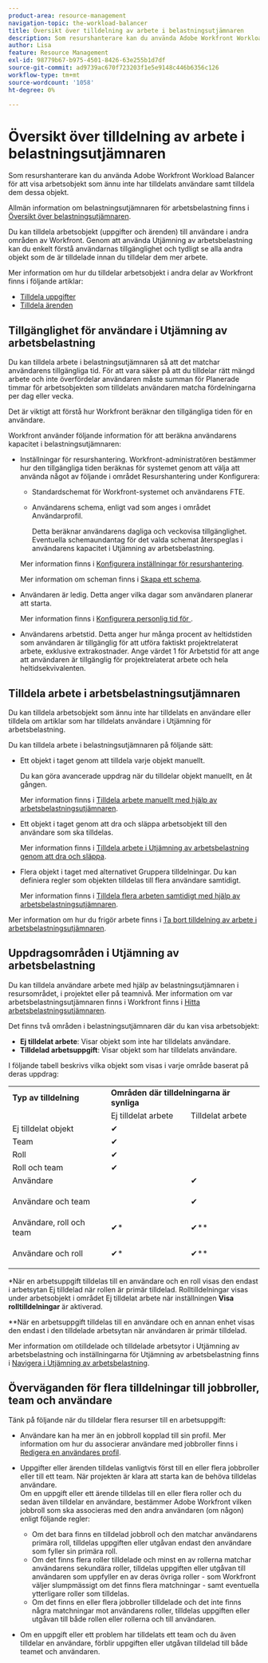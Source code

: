 ```yaml
---
product-area: resource-management
navigation-topic: the-workload-balancer
title: Översikt över tilldelning av arbete i belastningsutjämnaren
description: Som resurshanterare kan du använda Adobe Workfront Workload Balancer för att visa arbetsobjekt som ännu inte har tilldelats användare samt tilldela dem dessa objekt.
author: Lisa
feature: Resource Management
exl-id: 98779b67-b975-4501-8426-63e255b1d7df
source-git-commit: ad9739ac670f723203f1e5e9148c446b6356c126
workflow-type: tm+mt
source-wordcount: '1058'
ht-degree: 0%

---
```


# Översikt över tilldelning av arbete i belastningsutjämnaren

<!-- Audited: 5/2025 -->

Som resurshanterare kan du använda Adobe Workfront Workload Balancer för att visa arbetsobjekt som ännu inte har tilldelats användare samt tilldela dem dessa objekt.

Allmän information om belastningsutjämnaren för arbetsbelastning finns i [Översikt över belastningsutjämnaren](../../resource-mgmt/workload-balancer/overview-workload-balancer.md).

Du kan tilldela arbetsobjekt (uppgifter och ärenden) till användare i andra områden av Workfront. Genom att använda Utjämning av arbetsbelastning kan du enkelt förstå användarnas tillgänglighet och tydligt se alla andra objekt som de är tilldelade innan du tilldelar dem mer arbete.

Mer information om hur du tilldelar arbetsobjekt i andra delar av Workfront finns i följande artiklar:

* [Tilldela uppgifter](../../manage-work/tasks/assign-tasks/assign-tasks.md)
* [Tilldela ärenden](../../manage-work/issues/manage-issues/assign-issues.md)

## Tillgänglighet för användare i Utjämning av arbetsbelastning

Du kan tilldela arbete i belastningsutjämnaren så att det matchar användarens tillgängliga tid. För att vara säker på att du tilldelar rätt mängd arbete och inte överfördelar användaren måste summan för Planerade timmar för arbetsobjekten som tilldelats användaren matcha fördelningarna per dag eller vecka.

Det är viktigt att förstå hur Workfront beräknar den tillgängliga tiden för en användare.

Workfront använder följande information för att beräkna användarens kapacitet i belastningsutjämnaren:

* Inställningar för resurshantering. Workfront-administratören bestämmer hur den tillgängliga tiden beräknas för systemet genom att välja att använda något av följande i området Resurshantering under Konfigurera:

   * Standardschemat för Workfront-systemet och användarens FTE.
   * Användarens schema, enligt vad som anges i området Användarprofil.

     Detta beräknar användarens dagliga och veckovisa tillgänglighet. Eventuella schemaundantag för det valda schemat återspeglas i användarens kapacitet i Utjämning av arbetsbelastning.

  Mer information finns i [Konfigurera inställningar för resurshantering](../../administration-and-setup/set-up-workfront/configure-system-defaults/configure-resource-mgmt-preferences.md).

  Mer information om scheman finns i [Skapa ett schema](../../administration-and-setup/set-up-workfront/configure-timesheets-schedules/create-schedules.md).

* Användaren är ledig. Detta anger vilka dagar som användaren planerar att starta.

  Mer information finns i [Konfigurera personlig tid för &#x200B;](../../workfront-basics/manage-your-account-and-profile/configuring-your-user-profile/personal-time-overview.md).

* Användarens arbetstid. Detta anger hur många procent av heltidstiden som användaren är tillgänglig för att utföra faktiskt projektrelaterat arbete, exklusive extrakostnader. Ange värdet 1 för Arbetstid för att ange att användaren är tillgänglig för projektrelaterat arbete och hela heltidsekvivalenten.


## Tilldela arbete i arbetsbelastningsutjämnaren

Du kan tilldela arbetsobjekt som ännu inte har tilldelats en användare eller tilldela om artiklar som har tilldelats användare i Utjämning för arbetsbelastning.

Du kan tilldela arbete i belastningsutjämnaren på följande sätt:

* Ett objekt i taget genom att tilldela varje objekt manuellt.

  Du kan göra avancerade uppdrag när du tilldelar objekt manuellt, en åt gången.

  Mer information finns i [Tilldela arbete manuellt med hjälp av arbetsbelastningsutjämnaren](../../resource-mgmt/workload-balancer/assign-work-in-workload-balancer-manually.md).

* Ett objekt i taget genom att dra och släppa arbetsobjekt till den användare som ska tilldelas.

  Mer information finns i [Tilldela arbete i Utjämning av arbetsbelastning genom att dra och släppa](../../resource-mgmt/workload-balancer/assign-work-in-workload-balancer-by-drag-and-drop.md).

* Flera objekt i taget med alternativet Gruppera tilldelningar. Du kan definiera regler som objekten tilldelas till flera användare samtidigt.

  Mer information finns i [Tilldela flera arbeten samtidigt med hjälp av arbetsbelastningsutjämnaren](../../resource-mgmt/workload-balancer/assign-work-in-workload-balancer-in-bulk.md).

Mer information om hur du frigör arbete finns i [Ta bort tilldelning av arbete i arbetsbelastningsutjämnaren](../../resource-mgmt/workload-balancer/unassign-work-in-workload-balancer.md).

## Uppdragsområden i Utjämning av arbetsbelastning

Du kan tilldela användare arbete med hjälp av belastningsutjämnaren i resursområdet, i projektet eller på teamnivå. Mer information om var arbetsbelastningsutjämnaren finns i Workfront finns i [Hitta arbetsbelastningsutjämnaren](../../resource-mgmt/workload-balancer/locate-workload-balancer.md).

Det finns två områden i belastningsutjämnaren där du kan visa arbetsobjekt:

* **Ej tilldelat arbete**: Visar objekt som inte har tilldelats användare.
* **Tilldelad arbetsuppgift**: Visar objekt som har tilldelats användare.

I följande tabell beskrivs vilka objekt som visas i varje område baserat på deras uppdrag:

<table style="table-layout:auto"> 
 <col> 
 <col> 
 <col> 
 <tbody> 
  <tr> 
   <td><strong>Typ av tilldelning</strong> </td> 
   <td colspan="2"><strong>Områden där tilldelningarna är synliga</strong> </td> 
  </tr> 
  <tr> 
   <td> </td> 
   <td>Ej tilldelat arbete </td> 
   <td>Tilldelat arbete </td> 
  </tr> 
  <tr data-mc-conditions=""> 
   <td><span style="font-weight: normal;">Ej tilldelat objekt</span> </td> 
   <td><span> ✔</span> </td> 
   <td> </td> 
  </tr> 
  <tr> 
   <td>Team</td> 
   <td>✔</td> 
   <td> </td> 
  </tr> 
  <tr data-mc-conditions=""> 
   <td><span data-mc-edit-date="2020-04-08T15:57:40.7175506-04:00" data-mc-editor="alinawilson" data-mc-comment="Drafted because role only is not displayed; first it will be displayed in Unassigned - 20.2 beta" data-mc-initials="AL" data-mc-creator="alinawilson" data-mc-create-date="2019-11-15T13:24:04.5189150-05:00">Roll</span> </td> 
   <td><span> ✔</span> </td> 
   <td> </td> 
  </tr> 
  <tr> 
   <td>Roll och team</td> 
   <td>✔</td> 
   <td> </td> 
  </tr> 
  <tr> 
   <td>Användare</td> 
   <td> </td> 
   <td>✔</td> 
  </tr> 
  <tr> 
   <td>Användare och team</td> 
   <td> <p> </p> </td> 
   <td>✔</td> 
  </tr> 
  <tr> 
   <td>Användare, roll och team</td> 
   <td>✔*</td> 
   <td>✔**</td> 
  </tr> 
  <tr data-mc-conditions=""> 
   <td> <p>Användare och roll</p> </td> 
   <td><span data-mc-edit-date="2019-11-15T13:37:42.5435254-05:00" data-mc-editor="alinawilson" data-mc-comment="drafted because it's not in the Unassigned" data-mc-initials="AL" data-mc-creator="alinawilson" data-mc-create-date="2019-11-15T13:37:33.3097484-05:00"> ✔</span>*</td> 
   <td>✔**</td> 
  </tr> 
 </tbody> 
</table>

&#42;När en arbetsuppgift tilldelas till en användare och en roll visas den endast i arbetsytan Ej tilldelad när rollen är primär tilldelad. Rolltilldelningar visas under arbetsobjekt i området Ej tilldelat arbete när inställningen **Visa rolltilldelningar** är aktiverad.

&#42;&#42;När en arbetsuppgift tilldelas till en användare och en annan enhet visas den endast i den tilldelade arbetsytan när användaren är primär tilldelad.

Mer information om otilldelade och tilldelade arbetsytor i Utjämning av arbetsbelastning och inställningarna för Utjämning av arbetsbelastning finns i [Navigera i Utjämning av arbetsbelastning](../../resource-mgmt/workload-balancer/navigate-the-workload-balancer.md).

## Överväganden för flera tilldelningar till jobbroller, team och användare

Tänk på följande när du tilldelar flera resurser till en arbetsuppgift:

* Användare kan ha mer än en jobbroll kopplad till sin profil. Mer information om hur du associerar användare med jobbroller finns i [Redigera en användares profil](../../administration-and-setup/add-users/create-and-manage-users/edit-a-users-profile.md).

* Uppgifter eller ärenden tilldelas vanligtvis först till en eller flera jobbroller eller till ett team. När projekten är klara att starta kan de behöva tilldelas användare.\
  Om en uppgift eller ett ärende tilldelas till en eller flera roller och du sedan även tilldelar en användare, bestämmer Adobe Workfront vilken jobbroll som ska associeras med den andra användaren (om någon) enligt följande regler:

   * Om det bara finns en tilldelad jobbroll och den matchar användarens primära roll, tilldelas uppgiften eller utgåvan endast den användare som fyller sin primära roll.
   * Om det finns flera roller tilldelade och minst en av rollerna matchar användarens sekundära roller, tilldelas uppgiften eller utgåvan till användaren som uppfyller en av deras övriga roller - som Workfront väljer slumpmässigt om det finns flera matchningar - samt eventuella ytterligare roller som tilldelas.
   * Om det finns en eller flera jobbroller tilldelade och det inte finns några matchningar mot användarens roller, tilldelas uppgiften eller utgåvan till både rollen eller rollerna och till användaren.

* Om en uppgift eller ett problem har tilldelats ett team och du även tilldelar en användare, förblir uppgiften eller utgåvan tilldelad till både teamet och användaren.

<!--
<div data-mc-conditions="QuicksilverOrClassic.Draft mode">
<h2 data-mc-conditions="QuicksilverOrClassic.Quicksilver"> Manually assign one item at a time</h2>
<p data-mc-conditions="QuicksilverOrClassic.Draft mode">(NOTE: Moved manual assignment and drag-and-drop to their own articles) </p>
<ol>
<li value="1">Go to the Workload Balancer.</li>
<li value="2"> <p>Go to the <strong>Unassigned Work</strong> area and apply a filter to view work items</p> <p>Or</p> <p>Go to the <strong>Assigned Work</strong> area and expand the name of a user to view the work items assigned to them.</p> <note type="important">
<span>You cannot view and assign issues from the Unassigned Work area. You can only reassign issues already assigned to users in the Assigned Work area. Otherwise,</span> you can assign issues from a list or at the issue level. For information, see
<a href="../../manage-work/issues/manage-issues/assign-issues.md" class="MCXref xref">Assign issues</a>.
</note> </li>
<li value="3"> <p>Click the <strong>More menu</strong> <img src="assets/qs-more-menu.png"> on the bar of a work item, then click <strong>Assign this to</strong>. </p> <p> <img src="assets/workload-balancer-assign-this-to-link-from-task-350x117.png" style="width: 350;height: 117;"> </p> <note type="tip">
<p><span>You can also use the following shortcuts to assign tasks or issues:</span> </p>
<ul>
<li><span>In Windows: CTRL+click the task or issue bar.</span> </li>
<li><span>In&nbsp;Mac: CMD+click the task or issue bar.</span> </li>
</ul>
</note> </li>
<li value="4"> <p>Start typing the name of a user, job role, or team that you want to assign to the item in the <strong>Search people, role or teams</strong> field, select it when it displays in the list, then click&nbsp;<strong>Save</strong>. </p> <p> <img src="assets/assignments-box-wb.png"> </p> <p>This assigns or reassigns the work item to the specified assignees.</p> <p>If you assign an item to just a team or a job role, the item displays only in the Unassigned Work area. You must assign work items to users in order to display them in the Assigned Work area of the Workload Balancer.</p> <note type="tip">
<p>You can assign multiple users or job roles, and you can assign only one team. <span>You can assign only active users, <span>job roles</span>, and teams.</span></p>
<p><span>If a user, <span>job role</span>, or a team was assigned before they were deactivated, they remain assigned to the work item. In this case, we recommend the following:</span> </p>
<ul>
<li> <p><span>Reassign the work item to active resources.</span> </p> </li>
<li> <p><span>Associate the users in a deactivated team with an active team and reassign the work item to the active team.</span> </p> </li>
</ul>
</note> </li>
<li value="5"> <p>(Optional) Click the <strong>Show allocations icon</strong> <img src="assets/show-allocations-icon-small.png">, then click the <strong>More menu</strong> <img src="assets/qs-more-menu.png"> > <strong>Edit allocations</strong>.</p> <p>Or</p> <p>Double-click a daily or weekly allocation to modify the amount of time the user is allocated to the work item.</p> <p>For information about modifying user allocations in the Workload Balancer, see the "Modify user allocations"&nbsp;section in the article <a href="../../resource-mgmt/workload-balancer/manage-user-allocations-workload-balancer.md" class="MCXref xref">Manage user allocations in the Workload Balancer</a>.</p> </li>
</ol>
<div data-mc-conditions="QuicksilverOrClassic.Quicksilver">
<h2>Assign an item by dragging and dropping</h2>
<p data-mc-conditions="QuicksilverOrClassic.Draft mode">(NOTE: consider retitling this to "Assign one item at a time by dragging and dropping" when bulk assignments will come???)&nbsp;</p>
<p>You can assign an item from the Unassigned Work area to a user, or you can reassign an already assigned item to another user in the Assigned Work area.</p>
<ol>
<li value="1">Go to the Workload Balancer.</li>
<li value="2"> <p>Go to the <strong>Unassigned Work</strong> area and apply a filter to view work items.</p> <note type="important">
<span>You cannot view and assign issues from the Unassigned Work area.</span>
</note> </li>
<li value="3"> <p>Click the bar of a work item that indicates either the planned or the projected timeline and drag it over the name of a user in the <strong>Assigned</strong> area.</p> <p>The user you hover over to drop the work item to is highlighted.</p> <note type="tip">
The Planned Hours for the user you're hovering over update in real time with the number of daily Planned Hours from the work item, to indicate what the impact of adding a new item might be to their overall allocation.
</note> <p> <img src="assets/drag-drop-item-from-unassigned-to-assigned-wb-nwe-350x152.png" style="width: 350;height: 152;"> </p> </li>
<li value="4"> <p>When you are ready, drop the selected work item in the same line as the user's name in the Assigned Area. The item is assigned and the allocated Planned Hours are updated for the user with the new hours from the work item.</p> <note type="tip">
<p>If you enabled Group by Project in the Settings area, the assigned task displays under the corresponding project. If the setting is disabled, the assigned task displays in the user area. </p>
<p>The item displays according to the Workload Balancer criteria for sorting work items.&nbsp;For more information, see <a href="../../resource-mgmt/workload-balancer/navigate-the-workload-balancer.md" class="MCXref xref">Navigate the Workload Balancer</a>.</p>
</note> </li>
<li value="5"> <p>(Optional) Click the <strong>Show allocations icon</strong> <img src="assets/show-allocations-icon-small.png">, then click the <strong>More menu</strong> <img src="assets/qs-more-menu.png"> > <strong>Edit allocations</strong>. (NOTE: make sure these are still called this, and that the icon has not changed)</p> <p>Or</p> <p>Double-click a daily or weekly allocation to modify the amount of time the user is allocated to the work item.</p> <p>For information about modifying user allocations in the Workload Balancer, see the "Modify user allocations"&nbsp;section in the article <a href="../../resource-mgmt/workload-balancer/manage-user-allocations-workload-balancer.md" class="MCXref xref">Manage user allocations in the Workload Balancer</a>.</p> </li>
</ol> 
<div data-mc-conditions="QuicksilverOrClassic.Draft mode">
<h2>Assign items in bulk</h2>
<p>(NOTE: This is also a separate article. Should we keep this section or the separate article?) </p>
</div>
<p>&nbsp;</p>
</div>
</div>
-->

<!--
<div data-mc-conditions="QuicksilverOrClassic.Draft mode">
<h2>Unassign work items in the Workload Balancer</h2>
<p>(NOTE: moved this section to a new article. Draft here at release to preview) </p>
<p>You can either unassign items from users and move them to the Unassigned Work area, or reassign them to other users. </p>
<p>To unassign work items from users: </p>
<ol>
<li value="1">In the Workload Balancer, go to the <strong>Assigned Work</strong> area and expand a user.</li>
<li value="2">Do 
<MadCap:conditionalText data-mc-conditions="QuicksilverOrClassic.Draft mode">
one of
</MadCap:conditionalText>
the following:
<ul>
<li class="preview" data-mc-conditions="QuicksilverOrClassic.Draft mode"><p>Find the item you want to unassign in a user's area, click it, drag and drop it in the Unassigned area or in another user's area. </p></li>
<li><p>Click the <strong>More</strong> icon <img src="assets/more-icon-task-list.png"> to the right of the name of a work item, click&nbsp;<strong>Assign this to</strong> , then remove the name of the entities assigned to the work item or enter another name and click&nbsp;<strong>Save</strong>.</p><p><img src="assets/workload-balancer-assign-this-to-link-from-task-350x117.png" style="width: 350;height: 117;"></p></li>
</ul><p>The item displays in the Unassigned Work area if it matches the filtering criteria for that area and it is not assigned to any users or it displays in the user area if it is assigned to that user. </p><note type="tip">
Unassigned issues do not display in the Unassigned area.
</note><p>For information about filtering information in the Workload Balancer, see <a href="../../resource-mgmt/workload-balancer/filter-information-workload-balancer.md" class="MCXref xref">Manage filters in the Workload Balancer</a>. </p></li>
</ol>
</div>
-->

